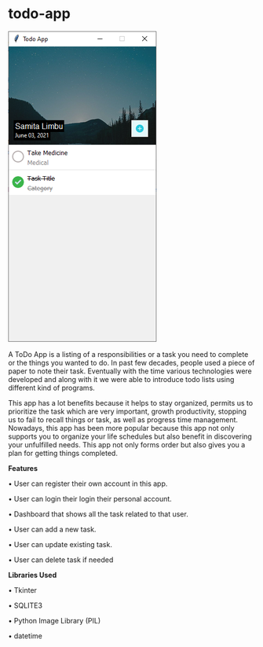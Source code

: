 # todo-app
![picture](https://github.com/Samitalimbu/todo-app/blob/master/images/screenshot.PNG)

A ToDo App is a listing of a responsibilities or a task you need to complete or the things you wanted to do. In past few decades, people used a piece of paper to note their task. Eventually with the time various technologies were developed and along with it we were able to introduce todo lists using different kind of programs.

This app has a lot benefits because it helps to stay organized, permits us to prioritize the task which are very important, growth productivity, stopping us to fail to recall things or task, as well as progress time management. Nowadays, this app has been more popular because this app not only supports you to organize your life schedules but also benefit in discovering your unfulfilled needs. This app not only forms order but also gives you a plan for getting things completed.


**Features**

•	User can register their own account in this app.

•	User can login their login their personal account.

•	Dashboard that shows all the task related to that user.

•	User can add a new task.

•	User can update existing task.

•	User can delete task if needed



**Libraries Used**

• Tkinter

• SQLITE3

• Python Image Library (PIL)

• datetime
